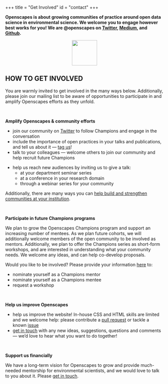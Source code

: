 +++
title = "Get Involved"
id = "contact"
+++

**Openscapes is about growing communities of practice around open data science in environmental science. We welcome you to engage however best works for you! We are @openscapes on [Twitter](https://twitter.com/openscapes), [Medium](https://medium.com/@openscapes), and [Github](https://github.com/openscapes).** 

<center><img src="/img/horst_openscapes_mountains_salmon.png" width="80px"></center>

## HOW TO GET INVOLVED

You are warmly invited to get involved in the many ways below. Additionally, please join our mailing list to be aware of opportunities to participate in and amplify Openscapes efforts as they unfold.

<br>

**Amplify Openscapes & community efforts**

- join our community on [Twitter](https://twitter.com/openscapes) to follow Champions and engage in the conversation
- include the importance of open practices in your talks and publications, and tell us about it — [tag us](https://twitter.com/openscapes)!
- talk to your colleagues — welcome others to join our community and help recruit future Champions
<!--- - Share your short story of how open data science practices have influenced your research --->
- help us reach new audiences by inviting us to give a talk: 
  - at your department seminar series
  - at a conference in your research domain
  - through a webinar series for your community

<!--RStudio Community --->  

Additionally, there are many ways you can [help build and strengthen communities at your institution](/blog/2018/11/06/build-communities/).  


<br>

**Participate in future Champions programs**   

We plan to grow the Openscapes Champions program and support an increasing number of mentees. As we plan future cohorts, we will additionally welcome members of the open community to be involved as mentors. Additionally, we plan to offer the Champions series as short-form workshops, and are interested in understanding what your community needs. We welcome any ideas, and can help co-develop proposals.  

Would you like to be involved? Please provide your information [here](https://goo.gl/forms/ENbkxDEhJ3sDcG8q1) to:

- nominate yourself as a Champions mentor
- nominate yourself as a Champions mentee
- request a workshop 

<br>

**Help us improve Openscapes**  

- help us improve the website! In-house CSS and HTML skills are limited and we welcome help: please contribute a [pull request](https://github.com/Openscapes/website) or tackle a known [issue](https://github.com/Openscapes/website/labels/help%20please)
- [get in touch](mailto:openscapes@nceas.ucsb.edu) with any new ideas, suggestions, questions and comments — we’d love to hear what you want to do together!

<br> 

**Support us financially**

We have a long-term vision for Openscapes to grow and provide much-needed mentorship for environmental scientists, and we would love to talk to you about it. Please [get in touch](mailto:openscapes@nceas.ucsb.edu).

<br>
